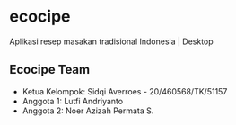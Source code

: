 # ecocipe
Aplikasi resep masakan tradisional Indonesia | Desktop

## Ecocipe Team
- Ketua Kelompok: Sidqi Averroes - 20/460568/TK/51157
- Anggota 1: Lutfi Andriyanto 
- Anggota 2: Noer Azizah Permata S.
